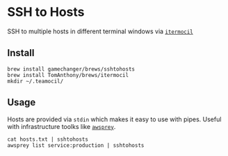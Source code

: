 # SSH to Hosts

SSH to multiple hosts in different terminal windows
via [`itermocil`](https://github.com/TomAnthony/itermocil)

## Install

```
brew install gamechanger/brews/sshtohosts
brew install TomAnthony/brews/itermocil
mkdir ~/.teamocil/
```

## Usage

Hosts are provided via `stdin` which makes it easy to use with pipes.
Useful with infrastructure toolks like
[`awsprey`](https://github.com/agamdua/awsprey).

```
cat hosts.txt | sshtohosts
awsprey list service:production | sshtohosts
```
